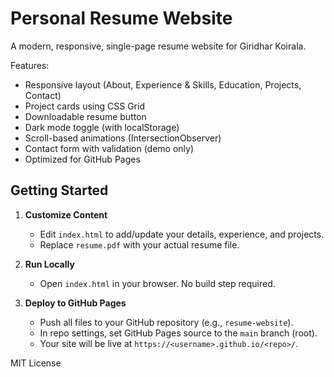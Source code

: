 # Personal Resume Website

A modern, responsive, single-page resume website for Giridhar Koirala.

Features:
- Responsive layout (About, Experience & Skills, Education, Projects, Contact)
- Project cards using CSS Grid
- Downloadable resume button
- Dark mode toggle (with localStorage)
- Scroll-based animations (IntersectionObserver)
- Contact form with validation (demo only)
- Optimized for GitHub Pages

## Getting Started

1. **Customize Content**
   - Edit `index.html` to add/update your details, experience, and projects.
   - Replace `resume.pdf` with your actual resume file.

2. **Run Locally**
   - Open `index.html` in your browser. No build step required.

3. **Deploy to GitHub Pages**
   - Push all files to your GitHub repository (e.g., `resume-website`).
   - In repo settings, set GitHub Pages source to the `main` branch (root).
   - Your site will be live at `https://<username>.github.io/<repo>/`.

MIT License 

